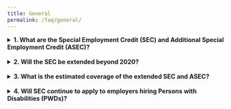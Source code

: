 ```yaml
---
title: General
permalink: /faq/general/
---
```

<details>
  <summary><b>1. What are the Special Employment Credit (SEC) and Additional Special Employment Credit (ASEC)?</b></summary>
  
  The SEC was first introduced as a 2011 Budget initiative to raise the employment rate of older low-wage Singaporeans. In 2016, it was extended for 3 years (viz. 2017 to 2019) to provide wage offsets to employers hiring Singaporean workers aged 55 and above, and earning up to $4,000. <br><br>
  To encourage employers to voluntarily re-employ Singaporeans above the re-employment age, it was announced at Budget 2015 that an additional wage offset up to 3 (ASEC) would be introduced in 2015.<br><br>
  The re-employment age was raised from 65 to 67 from 1 July 2017. The new re-employment age of 67 applies to those who turn 65 on or after 1 July 2017; in other words, those born on or after 1 July 1952.<br><br>
  The additional wage offset of 3% was extended from 1 July 2017 to 31 December 2019 to encourage employers to voluntarily re-employ employees who are not covered by the new re-employment age.<br><br>
  As announced at Budget 2019, the SEC and ASEC will be extended for one more year until end-2020.
</details><br>
<details>
  <summary><b>2. Will the SEC be extended beyond 2020?</b></summary>
 
  The final payment of SEC was made in March 2021. From 1 January 2021, there are two new schemes – the Senior Employment Credit and the Enabling Employment Credit.<br><br>
	
	•	The Senior Employment Credit provides wage offsets to employers who employ Singaporean employees aged 55 and above, and earning below $4,000 a month; and<br>
	•	The Enabling Employment Credit provides wage offsets to employers who employ Singaporean employees with disabilities aged 13 and above and earning below $4,000 a month.<br><br>
	  For more details on the new schemes, please visit <a href="https://www.iras.gov.sg/irashome/schemes/businesses/sec_cto_eec/">here</a>.
	
</details><br>
<details>
  <summary><b>3. What is the estimated coverage of the extended SEC and ASEC?</b></summary>
  
  The extended SEC is estimated to cover about 404,000 workers, or about three in four older Singaporean workers.
</details><br>
<details>
  <summary><b>4. Will SEC continue to apply to employers hiring Persons with Disabilities (PWDs)?</b></summary>
  
  The SEC for PWDs will also be extended for one more year, until end-2020.<br><br>
  The extended SEC will continue to provide a wage offsets of up to 16% of the PWD's monthly wage, regardless of age, for employers hiring PWDs. The monthly SEC will be capped at $240. The wage offset for the extended ASEC will continue to be set at up to 22%, capped at $330.
</details>
